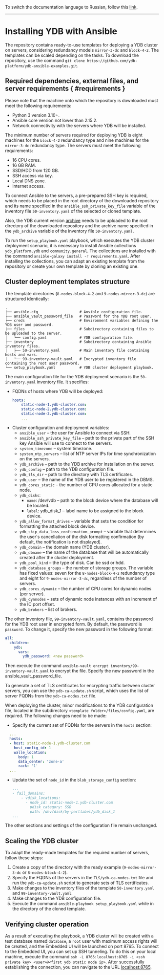 To switch the documentation language to Russian, follow this [link](./README-RU.md).
<hr>

# Installing YDB with Ansible

The repository contains ready-to-use templates for deploying a YDB cluster on servers, considering redundancy models `mirror-3-dc` and `block-4-2`. The templates can be scaled depending on the tasks. To download the repository, use the command `git clone https://github.com/ydb-platform/ydb-ansible-examples.git`.

## Required dependencies, external files, and server requirements { #requirements }

Please note that the machine onto which the repository is downloaded must meet the following requirements:
* Python 3 version 3.10+.
* Ansible core version not lower than 2.15.2.
* Network connectivity with the servers where YDB will be installed.

The minimum number of servers required for deploying YDB is eight machines for the `block-4-2` redundancy type and nine machines for the `mirror-3-dc` redundancy type. The servers must meet the following requirements:
* 16 CPU cores.
* 16 GB RAM.
* SSD/HDD from 120 GB.
* SSH access via key.
* Local DNS zone.
* Internet access.

To connect Ansible to the servers, a pre-prepared SSH key is required, which needs to be placed in the root directory of the downloaded repository and its name specified in the `ansible_ssh_private_key_file` variable of the inventory file `50-inventory.yaml` of the selected or cloned template.

Also, the YDB current version [archive](https://ydb.tech/docs/ru/downloads/#ydb-server) needs to be uploaded to the root directory of the downloaded repository and the archive name specified in the `ydb_archive` variable of the inventory file `50-inventory.yaml`.

To run the `setup_playbook.yaml` playbook, which executes the YDB cluster deployment scenario, it is necessary to install Ansible collections `ydb_platform.ydb` and `community.general`. The collections are installed with the command `ansible-galaxy install -r requirements.yaml`. After installing the collections, you can adapt an existing template from the repository or create your own template by cloning an existing one.


## Cluster deployment templates structure
The template directories (`8-nodes-block-4-2` and `9-nodes-mirror-3-dc`) are structured identically:
```
.
├── ansible.cfg                   # Ansible configuration file.
├── ansible_vault_password_file   # Password for the YDB root user.
├── creds                         # Environment variables defining the YDB user and password.
├── files                         # Subdirectory containing files to be uploaded to the server.
│   └── config.yaml               # YDB configuration file.
├── inventory                     # Subdirectory containing Ansible inventory files.
│   ├── 50-inventory.yaml         # Main inventory file containing hosts and vars.
│   └── 99-inventory-vault.yaml   # Encrypted inventory file containing the root user password.  
└── setup_playbook.yaml           # YDB cluster deployment playbook.
``` 
The main configuration file for the YDB deployment scenario is the `50-inventory.yaml` inventory file. It specifies:
* FQDNs of hosts where YDB will be deployed:
    ```yaml
    hosts:
        static-node-1.ydb-cluster.com:
        static-node-2.ydb-cluster.com:
        static-node-3.ydb-cluster.com:
        ...
    ```
* Cluster configuration and deployment variables:
    + `ansible_user` – the user for Ansible to connect via SSH.
    + `ansible_ssh_private_key_file` – path to the private part of the SSH key Ansible will use to connect to the servers.
    + `system_timezone` – system timezone.
    + `system_ntp_servers` – list of NTP server IPs for time synchronization on the servers.
    + `ydb_archive` – path to the YDB archive for installation on the server.
    + `ydb_config` – path to the YDB configuration file.
    + `ydb_tls_dir` – path to the directory with TLS certificates.
    + `ydb_user` – the name of the YDB user to be registered in the DBMS.
    + `ydb_cores_static` – the number of CPU cores allocated for a static node.
    + `ydb_disks`:
        - `name`: /dev/vdb – path to the block device where the database will be located.
        - `label`: ydb_disk_1 – label name to be assigned to the block device.
    + `ydb_allow_format_drives` – variable that sets the condition for formatting the attached block device.
    + `ydb_skip_data_loss_confirmation_prompt` – variable that determines the user's cancellation of the disk formatting confirmation (by default, the notification is not displayed).
    + `ydb_domain` – the domain name (YDB cluster).
    + `ydb_dbname` – the name of the database that will be automatically created after the cluster deployment.
    + `ydb_pool_kind` – the type of disk. Can be ssd or hdd.
    + `ydb_database_groups` – the number of storage groups. The variable has fixed values: seven for the `8-nodes-block-4-2` redundancy type and eight for `9-nodes-mirror-3-dc`, regardless of the number of servers.
    + `ydb_cores_dynamic` – the number of CPU cores for dynamic nodes (per server).
    + `ydb_dynnodes` – sets of dynamic node instances with an increment of the IC port offset.
    + `ydb_brokers` – list of brokers.

The other inventory file, `99-inventory-vault.yaml`, contains the password for the YDB root user in encrypted form. By default, the password is `password`. To change it, specify the new password in the following format:
```yaml
all:
  children:
    ydb:
      vars:
        ydb_password: <new password>
```
Then execute the command `ansible-vault encrypt inventory/99-inventory-vault.yaml` to encrypt the file. Specify the new password in the ansible_vault_password_file.

To generate a set of TLS certificates for encrypting traffic between cluster servers, you can use the `ydb-ca-update.sh` script, which uses the list of server FQDNs from the `ydb-ca-nodes.txt` file.

When deploying the cluster, minor modifications to the YDB configuration file, located in the subdirectory `<template folder>/files/config.yaml`, are required. The following changes need to be made:
* Specify the current set of FQDNs for the servers in the `hosts` section:
```yaml
  ...
  hosts:
  - host: static-node-1.ydb-cluster.com
    host_config_id: 1
    walle_location:
      body: 1
      data_center: 'zone-a'
      rack: '1'
  ...    
  ```  

* Update the set of `node_id` in the `blob_storage_config` section:
  ```yaml
  ...
  - fail_domains:
      - vdisk_locations:
        - node_id: static-node-1.ydb-cluster.com
          pdisk_category: SSD
          path: /dev/disk/by-partlabel/ydb_disk_1
  ...        
  ```

The other sections and settings of the configuration file remain unchanged.

## Scaling the YDB cluster
To adapt the ready-made templates for the required number of servers, follow these steps:
1. Create a copy of the directory with the ready example (`9-nodes-mirror-3-dc` or `8-nodes-block-4-2`).
2. Specify the FQDNs of the servers in the `TLS/ydb-ca-nodes.txt` file and run the `ydb-ca-update.sh` script to generate sets of TLS certificates.
3. Make changes to the inventory files of the template `50-inventory.yaml` and `99-inventory-vault.yaml`.
4. Make changes to the YDB configuration file.
5. Execute the command `ansible-playbook setup_playbook.yaml` while in the directory of the cloned template.


## Verifying cluster operation

As a result of executing the playbook, a YDB cluster will be created with a test database named `database`, a `root` user with maximum access rights will be created, and the Embedded UI will be launched on port 8765. To connect to the Embedded UI, you can set up SSH tunneling. To do this on your local machine, execute the command `ssh -L 8765:localhost:8765 -i <ssh private key> <user>@<first ydb static node ip>`. After successfully establishing the connection, you can navigate to the URL [localhost:8765](http://localhost:8765).
